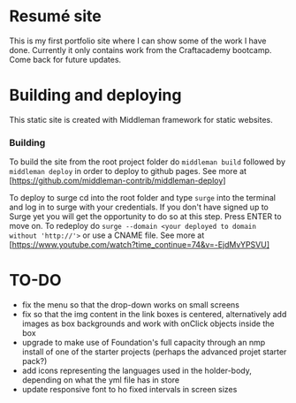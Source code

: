 # Resumé site
This is my first portfolio site where I can show some of the work I have done. Currently it only contains work from the Craftacademy bootcamp. Come back for future updates.

# Building and deploying
This static site is created with Middleman framework for static websites.

### Building
To build the site from the root project folder do
```middleman build```
followed by
```middleman deploy```
in order to deploy to github pages. See more at [https://github.com/middleman-contrib/middleman-deploy]

To deploy to surge cd into the root folder and type
```surge```
into the terminal and log in to surge with your credentials. If you don't have signed up to Surge yet you will get the opportunity to do so at this step. Press ENTER to move on.
To redeploy do
```surge --domain <your deployed to domain without 'http://'>```
or use a CNAME file. See more at [https://www.youtube.com/watch?time_continue=74&v=-EjdMvYPSVU]

# TO-DO
- fix the menu so that the drop-down works on small screens
- fix so that the img content in the link boxes is centered, alternatively add images as box backgrounds and work with onClick objects inside the box
- upgrade to make use of Foundation's full capacity through an nmp install of one of the starter projects (perhaps the advanced projet starter pack?)
- add icons representing the languages used in the holder-body, depending on what the yml file has in store
- update responsive font to ho fixed intervals in screen sizes
